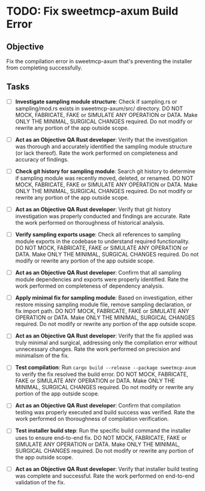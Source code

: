 # TODO: Fix sweetmcp-axum Build Error

## Objective
Fix the compilation error in sweetmcp-axum that's preventing the installer from completing successfully.

## Tasks

- [ ] **Investigate sampling module structure**: Check if sampling.rs or sampling/mod.rs exists in sweetmcp-axum/src/ directory. DO NOT MOCK, FABRICATE, FAKE or SIMULATE ANY OPERATION or DATA. Make ONLY THE MINIMAL, SURGICAL CHANGES required. Do not modify or rewrite any portion of the app outside scope.

- [ ] **Act as an Objective QA Rust developer**: Verify that the investigation was thorough and accurately identified the sampling module structure (or lack thereof). Rate the work performed on completeness and accuracy of findings.

- [ ] **Check git history for sampling module**: Search git history to determine if sampling module was recently moved, deleted, or renamed. DO NOT MOCK, FABRICATE, FAKE or SIMULATE ANY OPERATION or DATA. Make ONLY THE MINIMAL, SURGICAL CHANGES required. Do not modify or rewrite any portion of the app outside scope.

- [ ] **Act as an Objective QA Rust developer**: Verify that git history investigation was properly conducted and findings are accurate. Rate the work performed on thoroughness of historical analysis.

- [ ] **Verify sampling exports usage**: Check all references to sampling module exports in the codebase to understand required functionality. DO NOT MOCK, FABRICATE, FAKE or SIMULATE ANY OPERATION or DATA. Make ONLY THE MINIMAL, SURGICAL CHANGES required. Do not modify or rewrite any portion of the app outside scope.

- [ ] **Act as an Objective QA Rust developer**: Confirm that all sampling module dependencies and exports were properly identified. Rate the work performed on completeness of dependency analysis.

- [ ] **Apply minimal fix for sampling module**: Based on investigation, either restore missing sampling module file, remove sampling declaration, or fix import path. DO NOT MOCK, FABRICATE, FAKE or SIMULATE ANY OPERATION or DATA. Make ONLY THE MINIMAL, SURGICAL CHANGES required. Do not modify or rewrite any portion of the app outside scope.

- [ ] **Act as an Objective QA Rust developer**: Verify that the fix applied was truly minimal and surgical, addressing only the compilation error without unnecessary changes. Rate the work performed on precision and minimalism of the fix.

- [ ] **Test compilation**: Run `cargo build --release --package sweetmcp-axum` to verify the fix resolved the build error. DO NOT MOCK, FABRICATE, FAKE or SIMULATE ANY OPERATION or DATA. Make ONLY THE MINIMAL, SURGICAL CHANGES required. Do not modify or rewrite any portion of the app outside scope.

- [ ] **Act as an Objective QA Rust developer**: Confirm that compilation testing was properly executed and build success was verified. Rate the work performed on thoroughness of compilation verification.

- [ ] **Test installer build step**: Run the specific build command the installer uses to ensure end-to-end fix. DO NOT MOCK, FABRICATE, FAKE or SIMULATE ANY OPERATION or DATA. Make ONLY THE MINIMAL, SURGICAL CHANGES required. Do not modify or rewrite any portion of the app outside scope.

- [ ] **Act as an Objective QA Rust developer**: Verify that installer build testing was complete and successful. Rate the work performed on end-to-end validation of the fix.